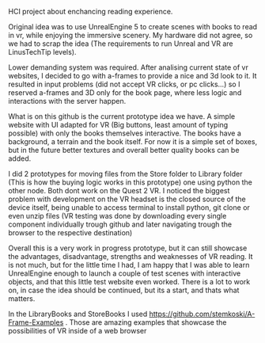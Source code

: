 HCI project about enchancing reading experience.

Original idea was to use UnrealEngine 5 to create scenes with books to read in vr, while enjoying the immersive scenery.
My hardware did not agree, so we had to scrap the idea (The requirements to run Unreal and VR are LinusTechTip levels).

Lower demanding system was required.
After analising current state of vr websites, I decided to go with a-frames to provide a nice and 3d look to it.
It resulted in input problems (did not accept VR clicks, or pc clicks...) so I reserved a-frames and 3D only for the book page, where less logic and interactions with the server happen.

What is on this github is the current prototype idea we have.
A simple website with UI adapted for VR (Big buttons, least amount of typing possible) with only the books themselves interactive.
The books have a background, a terrain and the book itself. For now it is a simple set of boxes, but in the future better textures and overall better quality books can be added.

I did 2 prototypes for moving files from the Store folder to Library folder (This is how the buying logic works in this prototype) one using python the other node.
Both dont work on the Quest 2 VR. I noticed the biggest problem with development on the VR headset is the closed source of the device itself,
being unable to access terminal to install python, git clone or even unzip files (VR testing was done by downloading every single component individually trough github 
and later navigating trough the browser to the respective destination)

Overall this is a very work in progress prototype, but it can still showcase the advantages, disadvantage, strengths and weaknesses of VR reading.
It is not much, but for the little time I had, I am happy that I was able to learn UnrealEngine enough to launch a couple of test scenes with interactive objects, 
and that this little test website even worked. There is a lot to work on, in case the idea should be continued, but its a start, and thats what matters.

In the LibraryBooks and StoreBooks I used https://github.com/stemkoski/A-Frame-Examples . Those are amazing examples that showcase the possibilities of VR inside of a web browser


